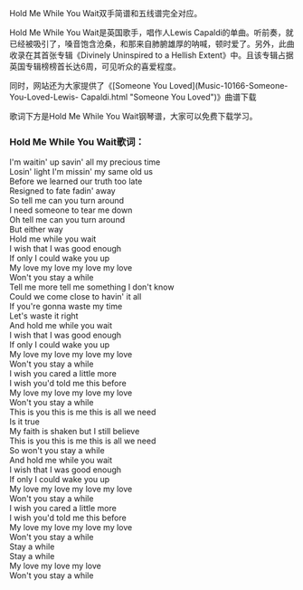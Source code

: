 

Hold Me While You Wait双手简谱和五线谱完全对应。

Hold Me While You Wait是英国歌手，唱作人Lewis
Capaldi的单曲。听前奏，就已经被吸引了，嗓音饱含沧桑，和那来自肺腑雄厚的呐喊，顿时爱了。另外，此曲收录在其首张专辑《Divinely
Uninspired to a Hellish Extent》中。且该专辑占据英国专辑榜榜首长达6周，可见听众的喜爱程度。

同时，网站还为大家提供了《[Someone You Loved](Music-10166-Someone-You-Loved-Lewis-
Capaldi.html "Someone You Loved")》曲谱下载

歌词下方是Hold Me While You Wait钢琴谱，大家可以免费下载学习。

### Hold Me While You Wait歌词：

I'm waitin' up savin' all my precious time  
Losin' light I'm missin' my same old us  
Before we learned our truth too late  
Resigned to fate fadin' away  
So tell me can you turn around  
I need someone to tear me down  
Oh tell me can you turn around  
But either way  
Hold me while you wait  
I wish that I was good enough  
If only I could wake you up  
My love my love my love my love  
Won't you stay a while  
Tell me more tell me something I don't know  
Could we come close to havin' it all  
If you're gonna waste my time  
Let's waste it right  
And hold me while you wait  
I wish that I was good enough  
If only I could wake you up  
My love my love my love my love  
Won't you stay a while  
I wish you cared a little more  
I wish you'd told me this before  
My love my love my love my love  
Won't you stay a while  
This is you this is me this is all we need  
Is it true  
My faith is shaken but I still believe  
This is you this is me this is all we need  
So won't you stay a while  
And hold me while you wait  
I wish that I was good enough  
If only I could wake you up  
My love my love my love my love  
Won't you stay a while  
I wish you cared a little more  
I wish you'd told me this before  
My love my love my love my love  
Won't you stay a while  
Stay a while  
Stay a while  
My love my love my love  
Won't you stay a while

